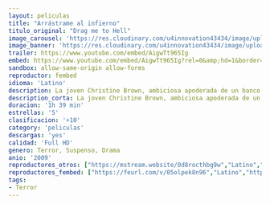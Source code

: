 ```yaml
---
layout: peliculas
title: "Arrástrame al infierno"
titulo_original: "Drag me to Hell"
image_carousel: 'https://res.cloudinary.com/u4innovation43434/image/upload/v1587090503/arrastrame-min_l4w61s.jpg'
image_banner: 'https://res.cloudinary.com/u4innovation43434/image/upload/v1587090506/arrastrame-al-infierno-min_pauhul.jpg'
trailer: https://www.youtube.com/embed/AigwTt965Ig
embed: https://www.youtube.com/embed/AigwTt965Ig?rel=0&amp;hd=1&border=0&wmode=opaque&enablejsapi=1&modestbranding=1&controls=1&showinfo=1
sandbox: allow-same-origin allow-forms
reproductor: fembed
idioma: 'Latino'
description: La joven Christine Brown, ambiciosa apoderada de un banco de Los Ángeles, sale con un hombre encantador, el profesor Clay Dalton. El trabajo de Christine consiste en conceder préstamos hipotecarios. Un día la señora Ganush, una misteriosa anciana, va al banco para pedirle una moratoria, pero Christine se la niega y la señora Ganush pierde su casa. La anciana decide entonces vengarse lanzándole una maldición que convierte su vida en un infierno. Ante la incomprensión de su escéptico novio, Christine busca la ayuda de un vidente para salvar su alma de una condenación eterna. Intentando ayudarla a recobrar una vida normal, el vidente la guía en una frenética carrera para conjurar el hechizo. Pero las fuerzas del mal se acercan y Christine debe enfrentarse a algo impensable.
description_corta: La joven Christine Brown, ambiciosa apoderada de un banco de Los Ángeles, sale con un hombre encantador, el profesor Clay Dalton. El trabajo de Christine consiste en conceder préstamos hipotecarios. Un día..
duracion: '1h 39 min'
estrellas: '5'
clasificacion: '+10'
category: 'peliculas'
descargas: 'yes'
calidad: 'Full HD'
genero: Terror, Suspenso, Drama
anio: '2009'
reproductores_otros: ["https://mstream.website/0d8rocthbg9w","Latino","https://jawcloud.co/embed-i7rrcq4i54ds.html","Latino"]
reproductores_fembed: ["https://feurl.com/v/05olpek8n96","Latino","https://feurl.com/v/kg6x-c3zm025ww2","Latino","https://feurl.com/v/lzyklbn222-p1d5","Latino"]
tags:
- Terror
---
```



 







